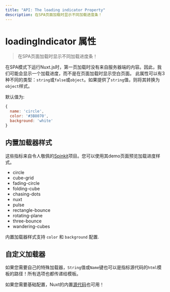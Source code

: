 ```yaml
---
title: "API: The loading indicator Property"
description: 在SPA页面加载时显示不同加载进度条！
---
```


# loadingIndicator 属性

> 在SPA页面加载时显示不同加载进度条！

在SPA模式下运行Nuxt.js时，第一页加载时没有来自服务器端的内容。因此，我们可能会显示一个加载进度，而不是在页面加载时显示空白页面。
此属性可以有3种不同的类型：`string`或`false`或`object`。如果提供了`string`值，则将其转换为`object`样式。

默认值为:
```js
{
  name: 'circle',
  color: '#3B8070',
  background: 'white'
}
```

## 内置加载器样式

这些指标来自令人敬佩的[Spinkit](http://tobiasahlin.com/spinkit)项目。您可以使用其demo页面预览加载进度样式。

- circle
- cube-grid
- fading-circle
- folding-cube
- chasing-dots
- nuxt
- pulse
- rectangle-bounce
- rotating-plane
- three-bounce
- wandering-cubes

内置加载器样式支持 `color` 和 `background` 配置.

## 自定义加载器

如果您需要自己的特殊加载器，`String`值或`Name`键也可以是指标源代码的`html`模板的路径！所有选项也都传递给模板。

如果您需要基础配置，Nuxt的内置[源代码](https://github.com/nuxt/nuxt.js/tree/dev/lib/app/views/loading)也可用！
